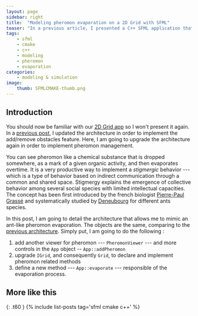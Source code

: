 ```yaml
---
layout: page
sidebar: right
title:  "Modeling pheromon evaporation on a 2D Grid with SFML"
teaser: "In a previous article, I presented a C++ SFML application that models a 2D Grid with the possibility to add and remove obstacles. In this post, I am going to add a very nice feature : <i>pheromon evaporation</i>. I will discuss how this kind of feature could profit operational research and online optimization modelers."
tags:
    - sfml
    - cmake
    - c++
    - modeling
    - pheromon
    - evaporation
categories:
    - modeling & simulation
image:
    thumb: SFMLCMAKE-thumb.png
---
```


## Introduction

You should now be familiar with our [2D Grid app][1] so I won't present it again. In a [previous post][1], I updated the architecture in order to implement the add/remove obstacles feature. Here, I am going to upgrade the architecture again in order to implement pheromon management.

You can see pheromon like a chemical substance that is dropped somewhere, as a mark of a given organic activity, and then evaporates overtime. It is a very productive way to implement a *stigmergic* behavior --- which is a type of behavior based on indirect communication through a common and shared space. Stigmergy explains the emergence of collective behavior among several social species with limited intellectual capacities. The concept has been first introduced by the french biologist [Pierre-Paul Grassé][2] and systematically studied by [Deneubourg][3] for different ants species.

In this post, I am going to detail the architecture that allows me to mimic an ant-like pheromon evaporation. The objects are the same, comparing to the [previous architecture][1]. Simply put, I am going to do the following : 

1. add another viewer for pheromon --- `PheromonViewer` --- and more controls in the `App` object -- `App::addPheromon`
2. upgrade `IGrid`, and consequently `Grid`,  to declare and implement pheromon related methods
3. define a new method --- `App::evaporate` --- responsible of the evaporation process.



## More like this
{: .t60 }
{% include list-posts tag='sfml cmake c++' %}

[1]: https://github.com/kanmeugne/sfmlcmake
[2]: https://www.sfml-dev.org/tutorials/2.5/compile-with-cmake.php
[3]: https://crascit.com/2015/07/25/cmake-gtest/
[4]: https://github.com/google/googletest
[5]: https://cmake.org/
[6]: https://www.sfml-dev.org/documentation/2.5.1/